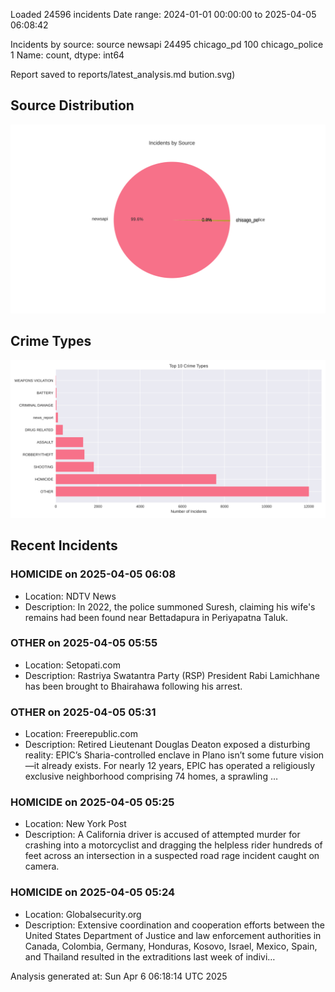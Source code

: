
Loaded 24596 incidents
Date range: 2024-01-01 00:00:00 to 2025-04-05 06:08:42

Incidents by source:
source
newsapi           24495
chicago_pd          100
chicago_police        1
Name: count, dtype: int64

Report saved to reports/latest_analysis.md
bution.svg)

## Source Distribution
![Source Distribution](images/source_distribution.svg)

## Crime Types
![Crime Types](images/crime_types.svg)

## Recent Incidents

### HOMICIDE on 2025-04-05 06:08
- Location: NDTV News
- Description: In 2022, the police summoned Suresh, claiming his wife&#039;s remains had been found near Bettadapura in Periyapatna Taluk.


### OTHER on 2025-04-05 05:55
- Location: Setopati.com
- Description: Rastriya Swatantra Party (RSP) President Rabi Lamichhane has been brought to Bhairahawa following his arrest.


### OTHER on 2025-04-05 05:31
- Location: Freerepublic.com
- Description: Retired Lieutenant Douglas Deaton exposed a disturbing reality: EPIC’s Sharia-controlled enclave in Plano isn’t some future vision—it already exists. For nearly 12 years, EPIC has operated a religiously exclusive neighborhood comprising 74 homes, a sprawling …


### HOMICIDE on 2025-04-05 05:25
- Location: New York Post
- Description: A California driver is accused of attempted murder for crashing into a motorcyclist and dragging the helpless rider hundreds of feet across an intersection in a suspected road rage incident caught on camera.


### HOMICIDE on 2025-04-05 05:24
- Location: Globalsecurity.org
- Description: Extensive coordination and cooperation efforts between the United States Department of Justice and law enforcement authorities in Canada, Colombia, Germany, Honduras, Kosovo, Israel, Mexico, Spain, and Thailand resulted in the extraditions last week of indivi…

Analysis generated at: Sun Apr  6 06:18:14 UTC 2025
